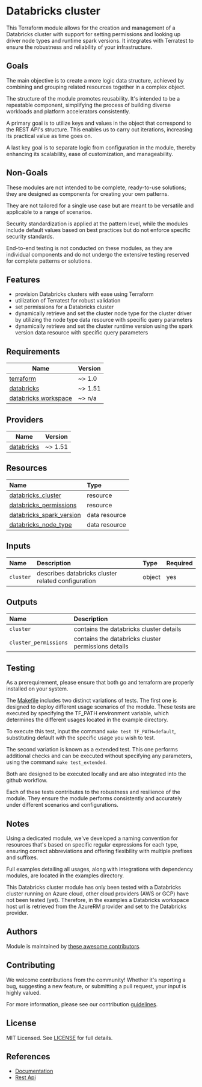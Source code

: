 # Databricks cluster

This Terraform module allows for the creation and management of a Databricks cluster with support for setting permissions and looking up driver node types and runtime spark versions. It integrates with Terratest to ensure the robustness and reliability of your infrastructure.

## Goals

The main objective is to create a more logic data structure, achieved by combining and grouping related resources together in a complex object.

The structure of the module promotes reusability. It's intended to be a repeatable component, simplifying the process of building diverse workloads and platform accelerators consistently.

A primary goal is to utilize keys and values in the object that correspond to the REST API's structure. This enables us to carry out iterations, increasing its practical value as time goes on.

A last key goal is to separate logic from configuration in the module, thereby enhancing its scalability, ease of customization, and manageability.

## Non-Goals

These modules are not intended to be complete, ready-to-use solutions; they are designed as components for creating your own patterns.

They are not tailored for a single use case but are meant to be versatile and applicable to a range of scenarios.

Security standardization is applied at the pattern level, while the modules include default values based on best practices but do not enforce specific security standards.

End-to-end testing is not conducted on these modules, as they are individual components and do not undergo the extensive testing reserved for complete patterns or solutions.

## Features

- provision Databricks clusters with ease using Terraform
- utilization of Terratest for robust validation
- set permissions for a Databricks cluster
- dynamically retrieve and set the cluster node type for the cluster driver by utilizing the node type data resource with specific query parameters
- dynamically retrieve and set the cluster runtime version using the spark version data resource with specific query parameters

## Requirements

| Name | Version |
|------|---------|
| <a name="requirement_terraform"></a> [terraform](#requirement\_terraform) | ~> 1.0 |
| <a name="requirement_databricks"></a> [databricks](#requirement\_databricks) | ~> 1.51 |
| <a name="requirement_databricks_workspace"></a> [databricks workspace](#requirement\_databricks_workspace) | ~> n/a |

## Providers

| Name | Version |
|------|---------|
| <a name="provider_databricks"></a> [databricks](#provider\_databricks) | ~> 1.51 |

## Resources

| Name | Type |
| :-- | :-- |
| [databricks_cluster](https://registry.terraform.io/providers/databricks/databricks/latest/docs/resources/cluster) | resource |
| [databricks_permissions](https://registry.terraform.io/providers/databricks/databricks/latest/docs/resources/permissions) | resource |
| [databricks_spark_version](https://registry.terraform.io/providers/databricks/databricks/latest/docs/data-sources/spark_version) | data resource |
| [databricks_node_type](https://registry.terraform.io/providers/databricks/databricks/latest/docs/data-sources/node_type) | data resource |

## Inputs

| Name | Description | Type | Required |
| :-- | :-- | :-- | :-- |
| `cluster` | describes databricks cluster related configuration | object | yes |

## Outputs

| Name | Description |
| :-- | :-- |
| `cluster` | contains the databricks cluster details |
| `cluster_permissions` | contains the databricks cluster permissions details |

## Testing

As a prerequirement, please ensure that both go and terraform are properly installed on your system.

The [Makefile](Makefile) includes two distinct variations of tests. The first one is designed to deploy different usage scenarios of the module. These tests are executed by specifying the TF_PATH environment variable, which determines the different usages located in the example directory.

To execute this test, input the command ```make test TF_PATH=default```, substituting default with the specific usage you wish to test.

The second variation is known as a extended test. This one performs additional checks and can be executed without specifying any parameters, using the command ```make test_extended```.

Both are designed to be executed locally and are also integrated into the github workflow.

Each of these tests contributes to the robustness and resilience of the module. They ensure the module performs consistently and accurately under different scenarios and configurations.

## Notes

Using a dedicated module, we've developed a naming convention for resources that's based on specific regular expressions for each type, ensuring correct abbreviations and offering flexibility with multiple prefixes and suffixes.

Full examples detailing all usages, along with integrations with dependency modules, are located in the examples directory.

This Databricks cluster module has only been tested with a Databricks cluster running on Azure cloud, other cloud providers (AWS or GCP) have not been tested (yet). Therefore, in the examples a Databricks workspace host url is retrieved from the AzureRM provider and set to the Databricks provider. 

## Authors

Module is maintained by [these awesome contributors](https://github.com/cloudnationhq/terraform-db-cl/graphs/contributors).

## Contributing

We welcome contributions from the community! Whether it's reporting a bug, suggesting a new feature, or submitting a pull request, your input is highly valued.

For more information, please see our contribution [guidelines](./CONTRIBUTING.md).

## License

MIT Licensed. See [LICENSE](https://github.com/cloudnationhq/terraform-db-cl/blob/main/LICENSE) for full details.

## References

- [Documentation](https://learn.microsoft.com/en-us/azure/databricks)
- [Rest Api](https://docs.databricks.com/api/azure/workspace/clusters)
